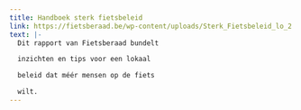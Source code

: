 ```yaml
---
title: Handboek sterk fietsbeleid
link: https://fietsberaad.be/wp-content/uploads/Sterk_Fietsbeleid_lo_2.pdf
text: |-
  Dit rapport van Fietsberaad bundelt

  inzichten en tips voor een lokaal

  beleid dat méér mensen op de fiets

  wilt.
---
```

